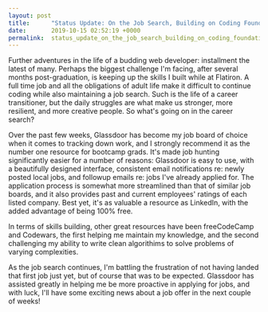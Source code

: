 ```yaml
---
layout: post
title:      "Status Update: On the Job Search, Building on Coding Foundations, etc."
date:       2019-10-15 02:52:19 +0000
permalink:  status_update_on_the_job_search_building_on_coding_foundations_etc
---
```



Further adventures in the life of a budding web developer: installment the latest of many.  Perhaps the biggest challenge I'm facing, after several months post-graduation, is keeping up the skills I built while at Flatiron.  A full time job and all the obligations of adult life make it difficult to continue coding while also maintaining a job search.  Such is the life of a career transitioner, but the daily struggles are what make us stronger, more resilient, and more creative people.  So what's going on in the career search?

Over the past few weeks, Glassdoor has become my job board of choice when it comes to tracking down work, and I strongly recommend it as the number one resource for bootcamp grads.  It's made job hunting significantly easier for a number of reasons: Glassdoor is easy to use, with a beautifully designed interface, consistent email notifications re: newly posted local jobs, and followup emails re: jobs I've already applied for.  The application process is somewhat more streamlined than that of similar job boards, and it also provides past and current employees' ratings of each listed company. Best yet, it's as valuable a resource as LinkedIn, with the added advantage of being 100% free.

In terms of skills building, other great resources have been freeCodeCamp and Codewars, the first helping me maintain my knowledge, and the second challenging my ability to write clean algorithims to solve problems of varying complexities.

As the job search continues, I'm battling the frustration of not having landed that first job just yet, but of course that was to be expected.  Glassdoor has assisted greatly in helping me be more proactive in applying for jobs, and with luck, I'll have some exciting news about a job offer in the next couple of weeks!


